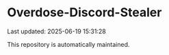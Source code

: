 # Overdose-Discord-Stealer

Last updated: 2025-06-19 15:31:28

This repository is automatically maintained.
